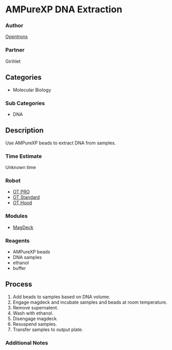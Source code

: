 # AMPureXP DNA Extraction

### Author
[Opentrons](url)

### Partner
Girihlet

## Categories
* Molecular Biology

### Sub Categories
* DNA

## Description
Use AMPureXP beads to extract DNA from samples.

### Time Estimate
Unknown time

### Robot
* [OT PRO](url) 
* [OT Standard](url)
* [OT Hood](url)

### Modules
* [MagDeck](url)

### Reagents
* AMPureXP beads
* DNA samples
* ethanol
* buffer

## Process
1. Add beads to samples based on DNA volume.
2. Engage magdeck and incubate samples and beads at room temperature.
3. Remove supernatent.
4. Wash with ethanol.
5. Disengage magdeck.
6. Resuspend samples.
7. Transfer samples to output plate.


### Additional Notes